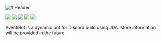 ![# Header](http://i.imgur.com/cEilUOK.png)

[![](https://img.shields.io/github/actions/workflow/status/dscalzi/AventiBot/gradle.yml?branch=master)](https://github.com/dscalzi/AventiBot/actions) [![](https://img.shields.io/github/license/dscalzi/AventiBot.svg)](https://github.com/dscalzi/AventiBot/blob/master/LICENSE.txt) ![](https://img.shields.io/badge/JDA-5.0.0--beta.15-9158BC.svg) ![](https://img.shields.io/badge/lavaplayer-2.0.2-9158BC.svg) [![](https://discordapp.com/api/guilds/211524927831015424/widget.png)](https://discordapp.com/invite/Fcrh6PT)

AventiBot is a dynamic bot for Discord build using JDA. More information will be provided in the future.